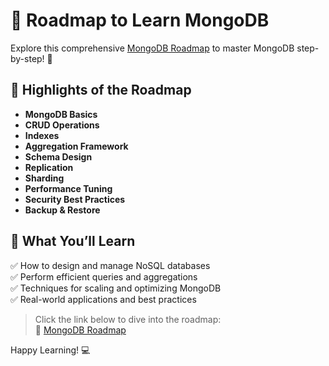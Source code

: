 # 🌟 Roadmap to Learn MongoDB  

Explore this comprehensive [MongoDB Roadmap](https://roadmap.sh/mongodb) to master MongoDB step-by-step! 🚀  

## 📌 Highlights of the Roadmap  
- **MongoDB Basics**  
- **CRUD Operations**  
- **Indexes**  
- **Aggregation Framework**  
- **Schema Design**  
- **Replication**  
- **Sharding**  
- **Performance Tuning**  
- **Security Best Practices**  
- **Backup & Restore**  

## 📖 What You’ll Learn  
✅ How to design and manage NoSQL databases  
✅ Perform efficient queries and aggregations  
✅ Techniques for scaling and optimizing MongoDB  
✅ Real-world applications and best practices  

> Click the link below to dive into the roadmap:  
🎯 [MongoDB Roadmap](https://roadmap.sh/mongodb)  

Happy Learning! 💻  